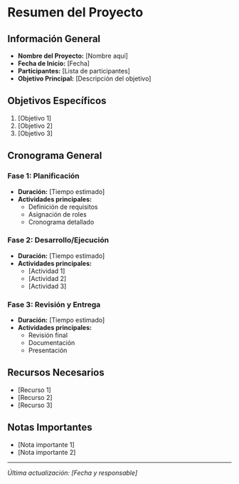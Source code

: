 # Resumen del Proyecto

## Información General
- **Nombre del Proyecto:** [Nombre aquí]
- **Fecha de Inicio:** [Fecha]
- **Participantes:** [Lista de participantes]
- **Objetivo Principal:** [Descripción del objetivo]

## Objetivos Específicos
1. [Objetivo 1]
2. [Objetivo 2]
3. [Objetivo 3]

## Cronograma General
### Fase 1: Planificación
- **Duración:** [Tiempo estimado]
- **Actividades principales:**
  - Definición de requisitos
  - Asignación de roles
  - Cronograma detallado

### Fase 2: Desarrollo/Ejecución
- **Duración:** [Tiempo estimado]
- **Actividades principales:**
  - [Actividad 1]
  - [Actividad 2]
  - [Actividad 3]

### Fase 3: Revisión y Entrega
- **Duración:** [Tiempo estimado]
- **Actividades principales:**
  - Revisión final
  - Documentación
  - Presentación

## Recursos Necesarios
- [Recurso 1]
- [Recurso 2]
- [Recurso 3]

## Notas Importantes
- [Nota importante 1]
- [Nota importante 2]

---
*Última actualización: [Fecha y responsable]*